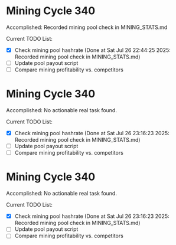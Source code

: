 # Mining Cycle 340

Accomplished: Recorded mining pool check in MINING_STATS.md

Current TODO List:

- [x] Check mining pool hashrate  (Done at Sat Jul 26 22:44:25 2025: Recorded mining pool check in MINING_STATS.md)
- [ ] Update pool payout script
- [ ] Compare mining profitability vs. competitors

# Mining Cycle 340

Accomplished: No actionable real task found.

Current TODO List:

- [x] Check mining pool hashrate  (Done at Sat Jul 26 23:16:23 2025: Recorded mining pool check in MINING_STATS.md)
- [ ] Update pool payout script
- [ ] Compare mining profitability vs. competitors

# Mining Cycle 340

Accomplished: No actionable real task found.

Current TODO List:

- [x] Check mining pool hashrate  (Done at Sat Jul 26 23:16:23 2025: Recorded mining pool check in MINING_STATS.md)
- [ ] Update pool payout script
- [ ] Compare mining profitability vs. competitors